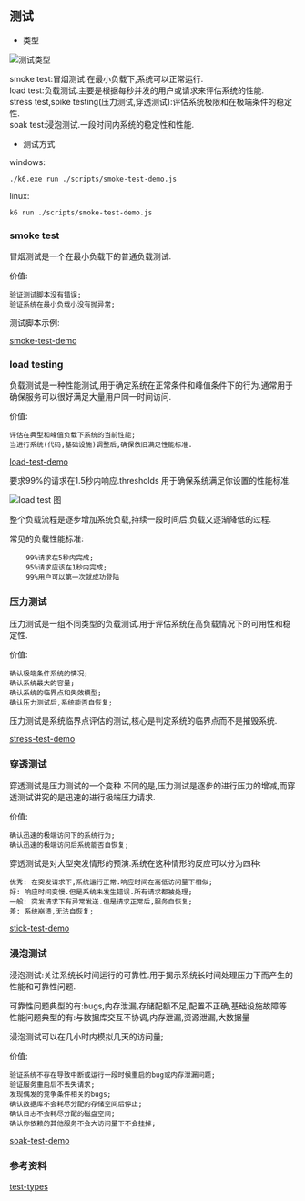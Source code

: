 ## 测试

- 类型

![测试类型](https://img2020.cnblogs.com/blog/1096086/202109/1096086-20210913213425047-548116433.webp)

smoke test:冒烟测试.在最小负载下,系统可以正常运行.    
load test:负载测试.主要是根据每秒并发的用户或请求来评估系统的性能.    
stress test,spike testing(压力测试,穿透测试):评估系统极限和在极端条件的稳定性.    
soak test:浸泡测试.一段时间内系统的稳定性和性能.    

- 测试方式

windows:

    ./k6.exe run ./scripts/smoke-test-demo.js

linux:

    k6 run ./scripts/smoke-test-demo.js

### smoke test

冒烟测试是一个在最小负载下的普通负载测试.

价值:

    验证测试脚本没有错误;    
    验证系统在最小负载小没有抛异常;    


测试脚本示例:

[smoke-test-demo](./scripts/smoke-test-demo.js)


### load testing

负载测试是一种性能测试,用于确定系统在正常条件和峰值条件下的行为.通常用于确保服务可以很好满足大量用户同一时间访问.

价值:

    评估在典型和峰值负载下系统的当前性能;    
    当进行系统(代码,基础设施)调整后,确保依旧满足性能标准.

[load-test-demo](./scripts/load-test-demo.js)    

要求99%的请求在1.5秒内响应.thresholds 用于确保系统满足你设置的性能标准.

![load test 图](https://img2020.cnblogs.com/blog/1096086/202109/1096086-20210913213527097-1127171437.webp)


整个负载流程是逐步增加系统负载,持续一段时间后,负载又逐渐降低的过程.

常见的负载性能标准:

```
    99%请求在5秒内完成;    
    95%请求应该在1秒内完成;    
    99%用户可以第一次就成功登陆
```

### 压力测试

压力测试是一组不同类型的负载测试.用于评估系统在高负载情况下的可用性和稳定性.

价值:

    确认极端条件系统的情况;    
    确认系统最大的容量;    
    确认系统的临界点和失效模型;    
    确认压力测试后,系统能否自恢复;    

压力测试是系统临界点评估的测试,核心是判定系统的临界点而不是摧毁系统.

[stress-test-demo](./scripts/stress-test-demo.js)


### 穿透测试

穿透测试是压力测试的一个变种.不同的是,压力测试是逐步的进行压力的增减,而穿透测试讲究的是迅速的进行极端压力请求.

价值:

    确认迅速的极端访问下的系统行为;    
    确认迅速的极端访问后系统能否自恢复;    

穿透测试是对大型突发情形的预演.系统在这种情形的反应可以分为四种:

    优秀: 在突发请求下,系统运行正常.响应时间在高低访问量下相似;    
    好: 响应时间变慢.但是系统未发生错误.所有请求都被处理;    
    一般: 突发请求下有异常发送.但是请求正常后,服务自恢复;    
    差: 系统崩溃,无法自恢复;

[stick-test-demo](./scripts/stick-test-demo.js)

### 浸泡测试

浸泡测试:关注系统长时间运行的可靠性.用于揭示系统长时间处理压力下而产生的性能和可靠性问题.

可靠性问题典型的有:bugs,内存泄漏,存储配额不足,配置不正确,基础设施故障等    
性能问题典型的有:与数据库交互不协调,内存泄漏,资源泄漏,大数据量

浸泡测试可以在几小时内模拟几天的访问量;

价值:

    验证系统不存在导致中断或运行一段时候重启的bug或内存泄漏问题;    
    验证服务重启后不丢失请求;    
    发现偶发的竞争条件相关的bugs;    
    确认数据库不会耗尽分配的存储空间后停止;    
    确认日志不会耗尽分配的磁盘空间;    
    确认你依赖的其他服务不会大访问量下不会挂掉;    

[soak-test-demo](./scripts/soak-test-demo.js)



### 参考资料

[test-types](https://k6.io/docs/test-types)
